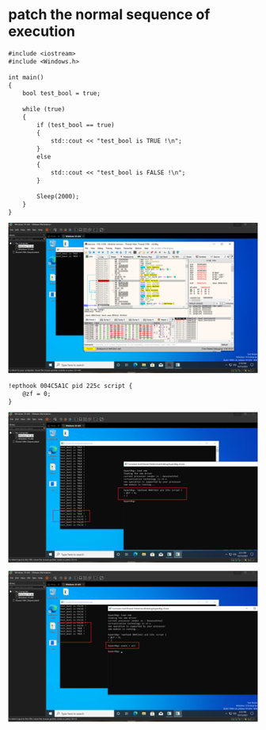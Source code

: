 # patch the normal sequence of execution

```clike
#include <iostream>
#include <Windows.h>

int main()
{
    bool test_bool = true;

	while (true)
	{
		if (test_bool == true)
		{
			std::cout << "test_bool is TRUE !\n";
		}
		else
		{
			std::cout << "test_bool is FALSE !\n";
		}

		Sleep(2000);
	}
}
```

![](../../../.gitbook/assets/find-the-target-patch-address-x64dbg.PNG)

```clike
!epthook 004C5A1C pid 225c script {
	@zf = 0;
}
```

![](../../../.gitbook/assets/patch-the-target-address.PNG)

![](../../../.gitbook/assets/clearing-the-patch-events.PNG)
